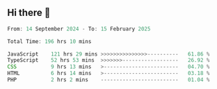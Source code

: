 ## Hi there 👋
<!--START_SECTION:Muni-->

```Javascript
From: 14 September 2024 - To: 15 February 2025

Total Time: 196 hrs 10 mins

JavaScript    121 hrs 29 mins >>>>>>>>>>>>>>>----------   61.86 %
TypeScript    52 hrs 53 mins  >>>>>>>------------------   26.92 %
CSS           9 hrs 13 mins   >------------------------   04.70 %
HTML          6 hrs 14 mins   >------------------------   03.18 %
PHP           2 hrs 2 mins    -------------------------   01.04 %
```

<!--END_SECTION:Muni-->
